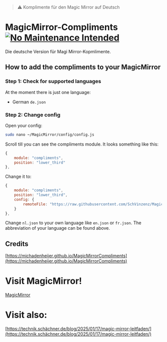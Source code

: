 > ⚠️ Komplimente für den Magic Mirror auf Deutsch

# MagicMirror-Compliments [![No Maintenance Intended](https://unmaintained.tech/badge.svg)](https://unmaintained.tech/)
Die deutsche Version für Magi Mirror-Kopmlimente.

## How to add the compliments to your MagicMirror
### Step 1: Check for supported languages
At the moment there is just one language: 
- German ```de.json```

### Step 2: Change config
Open your config:
```bash
sudo nano ~/MagicMirror/config/config.js
```
Scroll till you can see the compliments module. It looks something like this:
```javascript
{
    module: "compliments",
    position: "lower_third"
},
```
Change it to:

```javascript
{
    module: "compliments",
    position: "lower_third",
    config: {
        remoteFile: "https://raw.githubusercontent.com/SchVinzenz/MagicMirrorCompliments/refs/heads/main/de.json"
    }
},
```
Change ```nl.json``` to your own language like ```en.json``` or ```fr.json```. The abbreviation of your language can be found above.

## Credits
[https://michadenheijer.github.io/MagicMirrorCompliments](https://michadenheijer.github.io/MagicMirrorCompliments)
# Visit MagicMirror!
[MagicMirror](https://github.com/MichMich/MagicMirror)
# Visit also:
[https://technik.schächner.de/blog/2025/01/17/magic-mirror-leitfaden/](https://technik.schächner.de/blog/2025/01/17/magic-mirror-leitfaden/)
